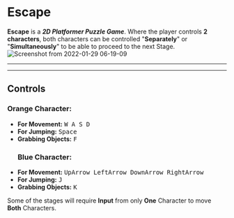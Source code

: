 # Escape

**Escape** is a _**2D Platformer Puzzle Game**_. Where the player controls **2 characters**, both characters can be controlled "**Separately**" or "**Simultaneously**" to be able to proceed to the next Stage.
![Screenshot from 2022-01-29 06-19-09](https://user-images.githubusercontent.com/47914146/157276835-91937222-8025-4e27-bc87-52688bdfff2f.png)

----------------------------------------------------------------------------------------------------------------------------------------------------
----------------------------------------------------------------------------------------------------------------------------------------------------

## **Controls**    
### <span style="orange">**Orange**</span> **Character**: 
- **For Movement:**
				<kbd> W </kbd>
  <kbd> A </kbd> <kbd> S </kbd> <kbd> D </kbd> 
- **For Jumping:**
  <kbd>Space</kbd>
- **Grabbing Objects:**
  <kbd> F </kbd>
  ### <span style="blue">**Blue**</span> **Character**: 
- **For Movement:**
				<kbd> UpArrow </kbd>
  <kbd> LeftArrow </kbd> <kbd> DownArrow </kbd> <kbd> RightArrow </kbd> 
- **For Jumping:**
  <kbd> J </kbd>
- **Grabbing Objects:**
  <kbd> K </kbd>

Some of the stages will require **Input** from only **One** Character to move **Both** Characters.
 
